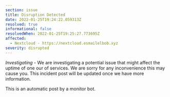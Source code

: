 ```yaml
---
section: issue
title: Disruption Detected
date: 2022-01-25T19:24:22.059313Z
resolved: true
informational: false
resolvedWhen: 2022-01-25T19:25:27.773695Z
affected:
  - Nextcloud - https://nextcloud.esmailelbob.xyz
severity: disrupted
---
```

*Investigating* - We are investigating a potential issue that might affect the uptime of one our of services. We are sorry for any inconvenience this may cause you. This incident post will be updated once we have more information.

This is an automatic post by a monitor bot.
        